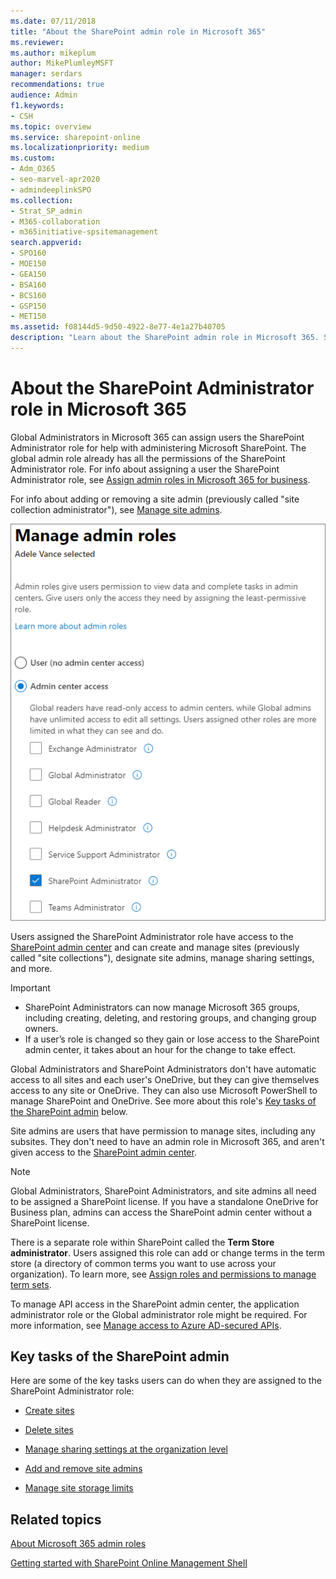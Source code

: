 ```yaml
---
ms.date: 07/11/2018
title: "About the SharePoint admin role in Microsoft 365"
ms.reviewer: 
ms.author: mikeplum
author: MikePlumleyMSFT
manager: serdars
recommendations: true
audience: Admin
f1.keywords:
- CSH
ms.topic: overview
ms.service: sharepoint-online
ms.localizationpriority: medium
ms.custom: 
- Adm_O365
- seo-marvel-apr2020
- admindeeplinkSPO
ms.collection:  
- Strat_SP_admin
- M365-collaboration
- m365initiative-spsitemanagement
search.appverid:
- SPO160
- MOE150
- GEA150
- BSA160
- BCS160
- GSP150
- MET150
ms.assetid: f08144d5-9d50-4922-8e77-4e1a27b40705
description: "Learn about the SharePoint admin role in Microsoft 365. SharePoint admins administer SharePoint and OneDrive in your organization."
---
```


# About the SharePoint Administrator role in Microsoft 365

Global Administrators in Microsoft 365 can assign users the SharePoint Administrator role for help with administering Microsoft SharePoint. The global admin role already has all the permissions of the SharePoint Administrator role. For info about assigning a user the SharePoint Administrator role, see [Assign admin roles in Microsoft 365 for business](/office365/admin/add-users/assign-admin-roles).

For info about adding or removing a site admin (previously called "site collection administrator"), see [Manage site admins](manage-site-collection-administrators.md).

![Manage admin roles in the Microsoft 365 admin center](media/sharepoint-admin-role.png)
  
Users assigned the SharePoint Administrator role have access to the <a href="https://go.microsoft.com/fwlink/?linkid=2185219" target="_blank">SharePoint admin center</a> and can create and manage sites (previously called "site collections"), designate site admins, manage sharing settings, and more. 

> [!IMPORTANT]
> - SharePoint Administrators can now manage Microsoft 365 groups, including creating, deleting, and restoring groups, and changing group owners.
> - If a user’s role is changed so they gain or lose access to the SharePoint admin center, it takes about an hour for the change to take effect.

Global Administrators and SharePoint Administrators don't have automatic access to all sites and each user's OneDrive, but they can give themselves access to any site or OneDrive. They can also use Microsoft PowerShell to manage SharePoint and OneDrive. See more about this role's [Key tasks of the SharePoint admin](sharepoint-admin-role.md#BK_KeyTasks) below. 
  
Site admins are users that have permission to manage sites, including any subsites. They don't need to have an admin role in Microsoft 365, and aren't given access to the <a href="https://go.microsoft.com/fwlink/?linkid=2185219" target="_blank">SharePoint admin center</a>. 
  
> [!NOTE]
> Global Administrators, SharePoint Administrators, and site admins all need to be assigned a SharePoint license. If you have a standalone OneDrive for Business plan, admins can access the SharePoint admin center without a SharePoint license.
>
> There is a separate role within SharePoint called the **Term Store administrator**. Users assigned this role can add or change terms in the term store (a directory of common terms you want to use across your organization). To learn more, see [Assign roles and permissions to manage term sets](assign-roles-and-permissions-to-manage-term-sets.md). 
> 
> To manage API access in the SharePoint admin center, the application administrator role or the Global administrator role might be required. For more information, see [Manage access to Azure AD-secured APIs](api-access.md).
 
## Key tasks of the SharePoint admin
<a name="BK_KeyTasks"> </a>

Here are some of the key tasks users can do when they are assigned to the SharePoint Administrator role: 
  
- [Create sites](create-site-collection.md)
    
- [Delete sites](delete-site-collection.md)
    
- [Manage sharing settings at the organization level](turn-external-sharing-on-or-off.md)
    
- [Add and remove site admins](manage-site-collection-administrators.md)
    
- [Manage site storage limits](manage-site-collection-storage-limits.md)

    
  
## Related topics
<a name="BK_KeyTasks"> </a>

[About Microsoft 365 admin roles](/office365/admin/add-users/about-admin-roles)
  
[Getting started with SharePoint Online Management Shell](/powershell/sharepoint/sharepoint-online/connect-sharepoint-online)


